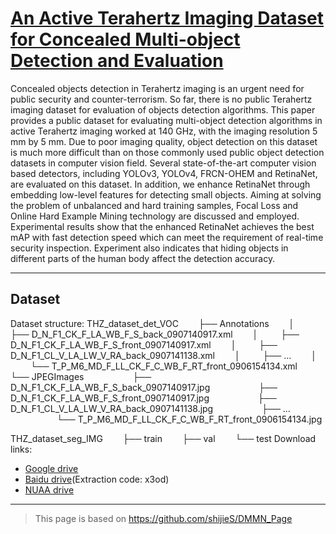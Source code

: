 # [An Active Terahertz Imaging Dataset for Concealed Multi-object Detection and Evaluation](https://lilingllff.github.io/)

Concealed objects detection in Terahertz imaging is an urgent need for public security and counter-terrorism. So far, there is no public Terahertz imaging dataset for evaluation of objects detection algorithms. This paper provides a public dataset for evaluating multi-object detection algorithms in active Terahertz imaging worked at 140 GHz, with the imaging resolution 5 mm by 5 mm. Due to poor imaging quality, object detection on this dataset is much more difficult than on those commonly used public object detection datasets in computer vision field. Several state-of-the-art computer vision based detectors, including YOLOv3, YOLOv4, FRCN-OHEM and RetinaNet, are evaluated on this dataset. In addition, we enhance RetinaNet through embedding low-level features for detecting small objects. Aiming at solving the problem of unbalanced and hard training samples, Focal Loss and Online Hard Example Mining technology are discussed and employed. Experimental results show that the enhanced RetinaNet achieves the best mAP with fast detection speed which can meet the requirement of real-time security inspection. Experiment also indicates that hiding objects in different parts of the human body affect the detection accuracy.

****

## Dataset

Dataset structure:
THZ_dataset_det_VOC
  ├── Annotations
  │    ├── D_N_F1_CK_F_LA_WB_F_S_back_0907140917.xml
  │    ├── D_N_F1_CK_F_LA_WB_F_S_front_0907140917.xml
  │    ├── D_N_F1_CL_V_LA_LW_V_RA_back_0907141138.xml
  │    ├── ...
  │    └── T_P_M6_MD_F_LL_CK_F_C_WB_F_RT_front_0906154134.xml
  └── JPEGImages
      ├── D_N_F1_CK_F_LA_WB_F_S_back_0907140917.jpg
      ├── D_N_F1_CK_F_LA_WB_F_S_front_0907140917.jpg
      ├── D_N_F1_CL_V_LA_LW_V_RA_back_0907141138.jpg
      ├── ...
      └── T_P_M6_MD_F_LL_CK_F_C_WB_F_RT_front_0906154134.jpg

THZ_dataset_seg_IMG
  ├── train
  ├── val
  └── test
Download links:
- [Google drive](https://drive.google.com/drive/folders/1A6LiyWAvRmKIJN5yXQZ3HxZVwNEFz8uV?usp=sharing)
- [Baidu drive](https://pan.baidu.com/s/1MRPyeMtzCQRO5ydgX0rSHA)(Extraction code: x3od)
- [NUAA drive](https://pan.nuaa.edu.cn/share/5cb047f309049ba7f68ab9e1e0)

---


> This page is based on https://github.com/shijieS/DMMN_Page
